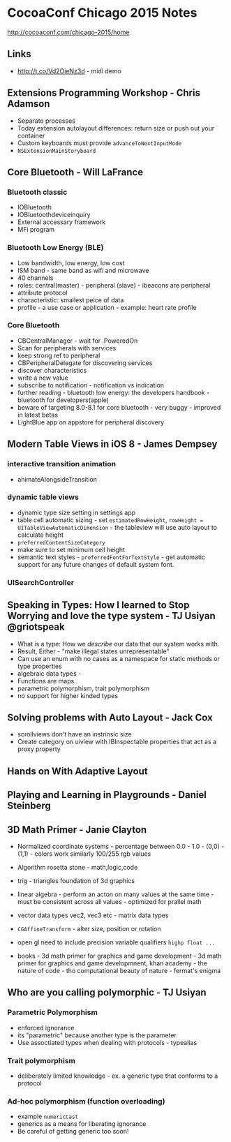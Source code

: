 # CocoaConf Chicago 2015 Notes

<http://cocoaconf.com/chicago-2015/home>

## Links

- http://t.co/Vd2OieNz3d - midi demo

## Extensions Programming Workshop - Chris Adamson

- Separate processes
- Today extension autolayout differences:  return size or push out your container
- Custom keyboards must provide `advanceToNextInputMode`
- `NSExtensionMainStoryboard`

## Core Bluetooth - Will LaFrance

### Bluetooth classic

- IOBluetooth
- IOBluetoothdeviceinquiry
- External accessary framework
- MFi program

### Bluetooth Low Energy (BLE)

- Low bandwidth, low energy, low cost
- ISM band - same band as wifi and microwave
- 40 channels
- roles: central(master) - peripheral (slave) - ibeacons are peripheral
- attribute protocol
- characteristic: smallest peice of data
- profile - a use case or application - example: heart rate profile

### Core Bluetooth

- CBCentralManager - wait for .PoweredOn
- Scan for peripherals with services
- keep strong ref to peripheral
- CBPeripheralDelegate for discovering services
- discover characteristics 
- write a new value
- subscribe to notification - notification vs indication
- further reading - bluetooth low energy: the developers handbook - bluetooth for developers(apple)
- beware of targeting 8.0-8.1 for core bluetooth - very buggy - improved in latest betas
- LightBlue app on appstore for peripheral discovery

## Modern Table Views in iOS 8 - James Dempsey

### interactive transition animation

- animateAlongsideTransition

### dynamic table views

- dynamic type size setting in settings app
- table cell automatic sizing - set `estimatedRowHeight`, `rowHeight = UITableViewAutomaticDimension` - the tableview will use auto layout to calculate height
- `preferredContentSizeCategory`
- make sure to set minimum cell height
- semantic text styles - `preferredFontForTextStyle` - get automatic support for any future changes of default system font.

### UISearchController

## Speaking in Types: How I learned to Stop Worrying and love the type system - TJ Usiyan @griotspeak

- What is a type: How we *describe* our data that our system works with.
- Result, Either - "make illegal states unrepresentable"
- Can use an enum with no cases as a namespace for static methods or type properties
- algebraic data types -
- Functions are maps
- parametric polymorphism, trait polymorphism
- no support for higher kinded types

## Solving problems with Auto Layout - Jack Cox

- scrollviews don't have an instrinsic size
- Create category on uiview with IBInspectable properties that act as a proxy property

## Hands on With Adaptive Layout

## Playing and Learning in Playgrounds - Daniel Steinberg

## 3D Math Primer - Janie Clayton

- Normalized coordinate systems - percentage between 0.0 - 1.0 - (0,0) - (1,1) - colors work similarly 100/255 rgb values

- Algorithm rosetta stone - math,logic,code
- trig - triangles foundation of 3d graphics
- linear algebra - perform an acton on many values at the same time - must be consistent across all values - optimized for prallel math 
- vector data types vec2, vec3 etc - matrix data types
- `CGAffineTransform` - alter size, position or rotation
- open gl need to include precision variable qualifiers `highp float ...`
- books - 3d math primer for graphics and game development - 3d math primer for graphics and game developmnent, khan academy - the nature of code - tho computational beauty of nature - fermat's enigma

## Who are you calling polymorphic - TJ Usiyan

### Parametric Polymorphism

- enforced ignorance
- its "parametric" because another type is the parameter
- Use assoctiated types when dealing with protocols - typealias

### Trait polymorphism

- deliberately limited knowledge - ex. a generic type that conforms to a protocol

### Ad-hoc polymorphism (function overloading)

- example `numericCast`
- generics as a means for liberating ignorance
- Be careful of getting generic too soon!
